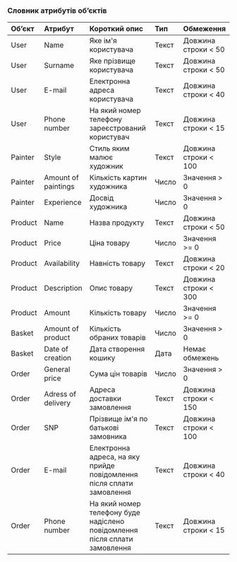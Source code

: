 ### Словник атрибутів об’єктів
|Об’єкт|Атрибут|Короткий опис|Тип|Обмеження                |
|:-|:-|:-|:-|:-|
|User|Name|Яке ім'я користувача|Текст|Довжина строки < 50|
|User|Surname|Яке прізвище користувача|Текст|Довжина строки < 50|
|User|E-mail|Електронна адреса користувача|Текст|Довжина строки < 40|
|User|Phone number|На який номер телефону зареєстрований користувач|Текст|Довжина строки < 15|
|Painter|Style|Стиль яким малює художник|Текст|Довжина строки < 100|
|Painter|Amount of paintings|Кількість картин художника|Число|Значення > 0|
|Painter|Experience|Досвід художника|Число|Значення > 0|
|Product|Name|Назва продукту|Текст|Довжина строки < 50|
|Product|Price|Ціна товару|Число|Значення >= 0|
|Product|Availability|Навність товару|Текст|Довжина строки < 20|
|Product|Description|Опис товару|Текст|Довжина строки < 300|
|Product|Amount|Кількість товару|Число|Значення >= 0|
|Basket|Amount of product|Кількість обраних товарів|Число|Значення > 0|
|Basket|Date of creation|Дата створення кошику|Дата|Немає обмежень|
|Order|General price|Сума цін товарів|Число|Значення > 0|
|Order|Adress of delivery|Адреса доставки замовлення|Текст|Довжина строки < 150|
|Order|SNP|Прізвище ім'я по батькові замовника|Текст|Довжина строки < 100|
|Order|E-mail|Електронна адреса, на яку прийде повідомлення після сплати замовлення|Текст|Довжина строки < 40|
|Order|Phone number|На який номер телефону буде надіслено повідомлення після сплати замовлення|Текст|Довжина строки < 15|

